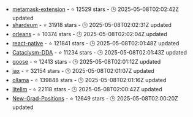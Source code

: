 - [metamask-extension](https://github.com/MetaMask/metamask-extension) - ⭐ 12529 stars - 🕒 2025-05-08T02:02:42Z updated
- [shardeum](https://github.com/shardeum/shardeum) - ⭐ 31918 stars - 🕒 2025-05-08T02:02:31Z updated
- [orleans](https://github.com/dotnet/orleans) - ⭐ 10374 stars - 🕒 2025-05-08T02:02:04Z updated
- [react-native](https://github.com/facebook/react-native) - ⭐ 121841 stars - 🕒 2025-05-08T02:01:48Z updated
- [Cataclysm-DDA](https://github.com/CleverRaven/Cataclysm-DDA) - ⭐ 11234 stars - 🕒 2025-05-08T02:01:43Z updated
- [goose](https://github.com/block/goose) - ⭐ 12413 stars - 🕒 2025-05-08T02:01:12Z updated
- [jax](https://github.com/jax-ml/jax) - ⭐ 32154 stars - 🕒 2025-05-08T02:01:07Z updated
- [ollama](https://github.com/ollama/ollama) - ⭐ 139848 stars - 🕒 2025-05-08T02:01:16Z updated
- [litellm](https://github.com/BerriAI/litellm) - ⭐ 22118 stars - 🕒 2025-05-08T02:00:42Z updated
- [New-Grad-Positions](https://github.com/SimplifyJobs/New-Grad-Positions) - ⭐ 12649 stars - 🕒 2025-05-08T02:00:20Z updated
